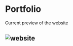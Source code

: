 # Portfolio


Current preview of the website
## ![website](https://github.com/user-attachments/assets/aba904f2-96a4-4498-b6f0-cfb81d33cbba)
